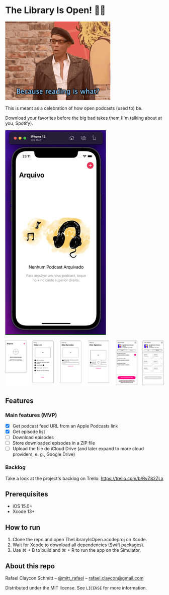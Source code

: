 # The Library Is Open! 💃🏼

![A GIF of RuPaul Charles saying: Because reading is what? Fundamental!](TheLibraryIsOpen/Recursos/reading-is-fundamental.gif)

This is meant as a celebration of how open podcasts (used to) be.

Download your favorites before the big bad takes them (I'm talking about at you, Spotify).

![A GIF showing the app in action.](TheLibraryIsOpen/Recursos/flow-principal.gif)

![Prototype: 6 screens one beside the other showing the app's main flow, from an empty screen with no podcasts to the episode list from a link informed by the user.](TheLibraryIsOpen/Recursos/prototipo.png)

## Features

### Main features (MVP)

- [x] Get podcast feed URL from an Apple Podcasts link
- [x] Get episode list
- [ ] Download episodes
- [ ] Store downloaded episodes in a ZIP file
- [ ] Upload the file do iCloud Drive (and later expand to more cloud providers, e. g., Google Drive)

### Backlog

Take a look at the project's backlog on Trello: https://trello.com/b/RvZ82ZLx

## Prerequisites

- iOS 15.0+
- Xcode 13+

## How to run

1. Clone the repo and open TheLibraryIsOpen.xcodeproj on Xcode.
1. Wait for Xcode to download all dependencies (Swift packages).
1. Use ⌘ + B to build and ⌘ + R to run the app on the Simulator.

## About this repo

Rafael Claycon Schmitt – [@mitt_rafael](https://twitter.com/mitt_rafael) – rafael.claycon@gmail.com

Distributed under the MIT license. See ``LICENSE`` for more information.
